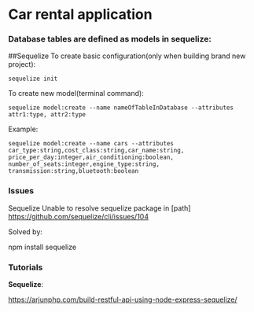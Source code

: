 # Car rental application

### Database tables are defined as models in sequelize:
##Sequelize
To create basic configuration(only when building brand new project):

```
sequelize init
```

To create new model(terminal command):

```
sequelize model:create --name nameOfTableInDatabase --attributes attr1:type, attr2:type
```

Example:

```
sequelize model:create --name cars --attributes 
car_type:string,cost_class:string,car_name:string,
price_per_day:integer,air_conditioning:boolean,
number_of_seats:integer,engine_type:string,
transmission:string,bluetooth:boolean

```

### Issues
Sequelize
Unable to resolve sequelize package in [path]
https://github.com/sequelize/cli/issues/104

Solved by:

npm install sequelize


### Tutorials
**Sequelize**:

https://arjunphp.com/build-restful-api-using-node-express-sequelize/